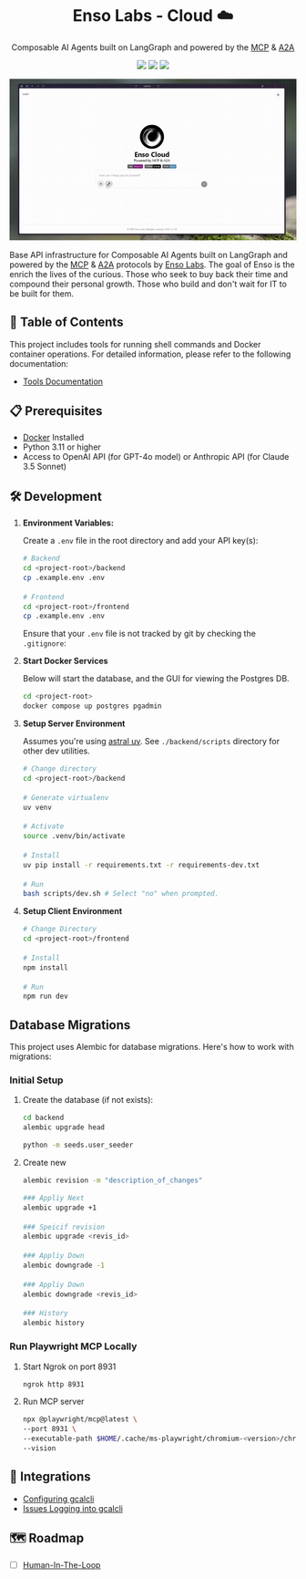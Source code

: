<div align="center">

# Enso Labs - Cloud ☁️ 

Composable AI Agents built on LangGraph and powered by the [MCP](https://github.com/modelcontextprotocol) & [A2A](https://github.com/google/A2A)

<a href="https://discord.com/invite/QRfjg4YNzU"><img src="https://img.shields.io/badge/Join-Discord-purple"></a>
<a href="https://demo.enso.sh/api"><img src="https://img.shields.io/badge/View-API Docs-blue"></a>
<a href="https://enso.sh/socials"><img src="https://img.shields.io/badge/Follow-Social-black"></a>

<img src="https://github.com/ryaneggz/static/blob/main/enso/landing-page-light.gif?raw=true">

</div>

Base API infrastructure for Composable AI Agents built on LangGraph and powered by the [MCP](https://github.com/modelcontextprotocol) & [A2A](https://github.com/google/A2A) protocols by [Enso Labs](https://enso.sh). The goal of Enso is the enrich the lives of the curious. Those who seek to buy back their time and compound their personal growth. Those who build and don't wait for IT to be built for them.

## 📖 Table of Contents

This project includes tools for running shell commands and Docker container operations. For detailed information, please refer to the following documentation:

- [Tools Documentation](./docs/tools/tools.md)

## 📋 Prerequisites

- [Docker](https://docs.docker.com/engine/install/ubuntu/) Installed 
- Python 3.11 or higher
- Access to OpenAI API (for GPT-4o model) or Anthropic API (for Claude 3.5 Sonnet)

## 🛠️ Development

1. **Environment Variables:**

	Create a `.env` file in the root directory and add your API key(s):

	```bash
	# Backend
	cd <project-root>/backend
	cp .example.env .env

	# Frontend
	cd <project-root>/frontend
	cp .example.env .env
	```

	Ensure that your `.env` file is not tracked by git by checking the `.gitignore`:

2. **Start Docker Services**

	Below will start the database, and the GUI for viewing the Postgres DB.

	```bash
	cd <project-root>
	docker compose up postgres pgadmin
	```

3. **Setup Server Environment**

	Assumes you're using [astral uv](https://github.com/astral-sh/uv?tab=readme-ov-file#installation). See `./backend/scripts` directory for other dev utilities.

	```bash
	# Change directory
	cd <project-root>/backend

	# Generate virtualenv
	uv venv

	# Activate
	source .venv/bin/activate

	# Install
	uv pip install -r requirements.txt -r requirements-dev.txt

	# Run
	bash scripts/dev.sh # Select "no" when prompted.
	```

4. **Setup Client Environment**

	```bash
	# Change Directory
	cd <project-root>/frontend

	# Install
	npm install

	# Run
	npm run dev
	```

## Database Migrations

This project uses Alembic for database migrations. Here's how to work with migrations:

### Initial Setup

1. Create the database (if not exists):

	```bash
	cd backend
	alembic upgrade head
	```

	```bash
	python -m seeds.user_seeder
	```

2. Create new

	```bash
	alembic revision -m "description_of_changes"
	```

	```bash
	### Appliy Next
	alembic upgrade +1

	### Speicif revision
	alembic upgrade <revis_id>

	### Appliy Down
	alembic downgrade -1

	### Appliy Down
	alembic downgrade <revis_id>

	### History
	alembic history
	```

### Run Playwright MCP Locally

1. Start Ngrok on port 8931

	```bash
	ngrok http 8931
	```

2. Run MCP server

	```bash
	npx @playwright/mcp@latest \
	--port 8931 \
	--executable-path $HOME/.cache/ms-playwright/chromium-<version>/chrome-linux/chrome \
	--vision
	```

## 🤝 Integrations

- [Configuring gcalcli](https://github.com/insanum/gcalcli/blob/HEAD/docs/api-auth.md)
- [Issues Logging into gcalcli](https://github.com/insanum/gcalcli/issues/808)

## 🗺️ Roadmap

- [ ] [Human-In-The-Loop](https://langchain-ai.github.io/langgraph/how-tos/create-react-agent-hitl/#usage)